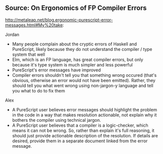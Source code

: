 
## Source: On Ergonomics of FP Compiler Errors

http://metaleap.net/blog.ergonomic-purescript-error-messages.html#My%20take:

Jordan
- Many people complain about the cryptic errors of Haskell and PureScript, likely because they do not understand the compiler / type system that well
- Elm, which is an FP language, has great compiler errors, but only because it's type system is much simpler and less powerful
- PureScript's error messages have improved
- Compiler errors shouldn't tell you that something wrong occured (that's obvious, otherwise an error would not have been emitted). Rather, they should tell you what went wrong using non-jargon-y language and tell you what to do to fix them

Alex
- A PureScript user believes error messages should highlight the problem in the code in a way that makes resolution actionable, not explain why it bothers the compiler using technical jargon.
- A PureScript user believes that a compiler is a logic-checker, which means it can not be wrong. So, rather than explain it's full reasoning, it should just provide actionable description of the resolution. If details are desired, provide them in a separate document linked from the error message.
